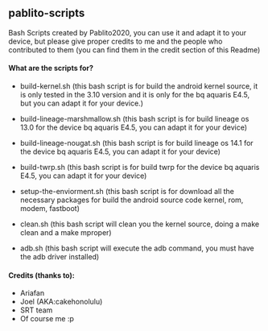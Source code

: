 ## pablito-scripts
Bash Scripts created by Pablito2020, you can use it and adapt it to your device, but please give proper credits to me and the people who contributed to them (you can find them in the credit section of this Readme)

#### What are the scripts for?

 * build-kernel.sh (this bash script is for build the android kernel source, it is only tested in the 3.10 version and it is only for the bq aquaris E4.5, but you can adapt it for your device.)
 
 * build-lineage-marshmallow.sh (this bash script is for build lineage os 13.0 for the device bq aquaris E4.5, you can adapt it for your device)
 
 * build-lineage-nougat.sh (this bash script is for build lineage os 14.1 for the device bq aquaris E4.5, you can adapt it for your device)
  
  * build-twrp.sh (this bash script is for build twrp for the device bq aquaris E4.5, you can adapt it for your device)
  
  * setup-the-enviorment.sh (this bash script is for download all the necessary packages for build the android source code kernel, rom, modem, fastboot)
  
  * clean.sh (this bash script will clean you the kernel source, doing a make clean and a make mproper)
  
  * adb.sh (this bash script will execute the adb command, you must have the adb driver installed)
  
#### Credits (thanks to):
 * Ariafan
 * Joel (AKA:cakehonolulu)
 * SRT team
 * Of course me :p
 
